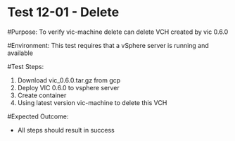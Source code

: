 Test 12-01 - Delete
=======

#Purpose:
To verify vic-machine delete can delete VCH created by vic 0.6.0

#Environment:
This test requires that a vSphere server is running and available

#Test Steps:
1. Download vic_0.6.0.tar.gz from gcp
2. Deploy VIC 0.6.0 to vsphere server
3. Create container
4. Using latest version vic-machine to delete this VCH

#Expected Outcome:
* All steps should result in success

